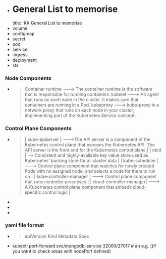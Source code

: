 - # General List to memorise
  title:: KK General List to memorise
- volume
- configmap
- secret
- pod
- service
- ingress
- deployment
- sts
### Node Components
- > Container runtime  ---> The container runtime is the software that is responsible for running containers.
  > kubelet            ---> An agent that runs on each node in the cluster. It makes sure that containers are running in a Pod.
  > kubeproxy          ---> kube-proxy is a network proxy that runs on each node in your cluster, implementing part of the Kubernetes Service concept.
### Control Plane Components
- > | kube-apiserver          | --->The API server is a component of the Kubernetes control plane that exposes the Kubernetes API. The API server is the front end for the Kubernetes control plane |
  | etcd                    | --> Consistent and highly-available key value store used as Kubernetes' backing store for all cluster data |
  | kube-scheduler |          ---> Control plane component that watches for newly created Pods with no assigned node, and selects a node for them to run on |
  | kube-controller-manager | ---> Control plane component that runs controller processes |
  | cloud-controller-manager| ---> A Kubernetes control plane component that embeds cloud-specific control logic |
-
-
-
### yaml file format
- >apiVersion
  Kind
  Metadata
  Spec
- kubectl port-forward svc/mongodb-service 32000/27017  # an e.g. ()if you want to check areas with nodePort defined)